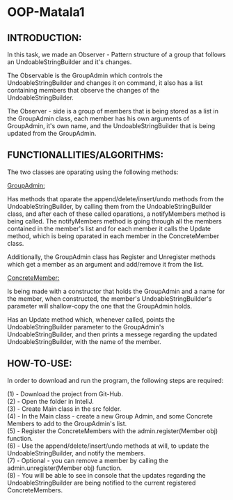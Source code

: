 # OOP-Matala1

## INTRODUCTION:

In this task, we made an Observer - Pattern structure of a group that follows an UndoableStringBuilder and it's changes.

The Observable is the GroupAdmin which controls the UndoableStringBuilder and changes it on command,
it also has a list containing members that observe the changes of the UndoableStringBuilder.

The Observer - side is a group of members that is being stored as a list in the GroupAdmin class,
each member has his own arguments of GroupAdmin, it's own name, and the UndoableStringBuilder that is being updated from the GroupAdmin.


## FUNCTIONALLITIES/ALGORITHMS:

The two classes are oparating using the following methods:

<ins>GroupAdmin:</ins>

Has methods that oparate the append/delete/insert/undo methods from the UndoableStringBuilder, by calling them from the UndoableStringBuilder class,
and after each of these called oparations, a notifyMembers method is being called. The notifyMembers method is going through all the members contained in the member's list and for each member it calls the Update method, 
which is being oparated in each member in the ConcreteMember class.

Additionally, the GroupAdmin class has Register and Unregister methods which get a member as an argument and add/remove it from the list.


<ins>ConcreteMember:</ins>

Is being made with a constructor that holds the GroupAdmin and a name for the member,
when constructed, the member's UndoableStringBuilder's parameter will shallow-copy the one that the GroupAdmin holds.

Has an Update method which, whenever called, points the UndoableStringBuilder parameter to the GroupAdmin's UndoableStringBuilder, 
and then prints a messege regarding the updated UndoableStringBuilder, with the name of the member.


## HOW-TO-USE:

In order to download and run the program, the following steps are required:

(1) - Download the project from Git-Hub.</br>
(2) - Open the folder in InteliJ.</br>
(3) - Create Main class in the src folder.</br>
(4) - In the Main class - create a new Group Admin, and some Concrete Members to add to the GroupAdmin's list.</br>
(5) - Register the ConcreteMembers with the admin.register(Member obj) function.</br>
(6) - Use the append/delete/insert/undo methods at will, to update the UndoableStringBuilder, and notify the members.</br>
(7) - Optional - you can remove a member by calling the admin.unregister(Member obj) function.</br>
(8) - You will be able to see in console that the updates regarding the UndoableStringBuilder are being notified to the current registered ConcreteMembers.</br>
